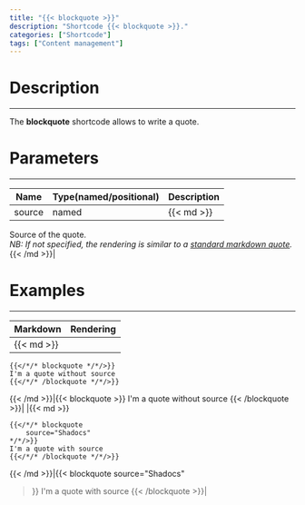 ```yaml
---
title: "{{< blockquote >}}"
description: "Shortcode {{< blockquote >}}."
categories: ["Shortcode"]
tags: ["Content management"]
---
```


# Description
---

The **blockquote** shortcode allows to write a quote.

# Parameters
---

| Name | Type(named/positional) | Description |
| ---- | ---------------------- | ----------- |
| source | named |{{< md >}}
Source of the quote.  
*NB: If not specified, the rendering is similar to a [standard markdown quote](../../markdown/blockquote/).*
{{< /md >}}|

# Examples
---

| Markdown | Rendering |
| -------- | --------- |
|{{< md >}}
```
{{</*/* blockquote */*/>}}
I'm a quote without source
{{</*/* /blockquote */*/>}}
```
{{< /md >}}|{{< blockquote >}}
I'm a quote without source
{{< /blockquote >}}|
|{{< md >}}
```
{{</*/* blockquote
    source="Shadocs"
*/*/>}}
I'm a quote with source
{{</*/* /blockquote */*/>}}
```
{{< /md >}}|{{< blockquote
    source="Shadocs"
>}}
I'm a quote with source
{{< /blockquote >}}|
